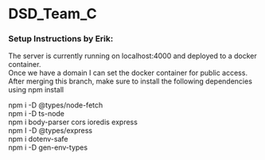 # DSD_Team_C

### Setup Instructions by Erik:<br>
The server is currently running on localhost:4000 and deployed to a docker container. <br>
Once we have a domain I can set the docker container for public access. <br>
After merging this branch, make sure to install the following dependencies using npm install<br>

npm i -D @types/node-fetch<br>
npm i -D ts-node<br>
npm i body-parser cors ioredis express<br>
npm I -D @types/express<br>
npm i dotenv-safe<br>
npm i -D gen-env-types<br>

